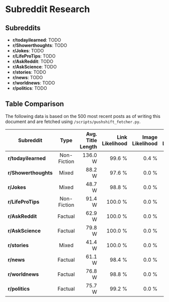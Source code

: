 # Subreddit Research

## Subreddits

- **r/todayilearned**: TODO
- **r/Showerthoughts**: TODO
- **r/Jokes**: TODO
- **r/LifeProTips**: TODO
- **r/AskReddit**: TODO
- **r/AskScience**: TODO
- **r/stories**: TODO
- **r/news**: TODO
- **r/worldnews**: TODO
- **r/politics**: TODO

## Table Comparison

The following data is based on the 500 most recent posts as of writing this document and are fetched using `/scripts/pushshift_fetcher.py`.

| Subreddit            |    Type     | Avg. Title Length | Link Likelihood | Image Likelihood | Selftext Likelihood | Avg. Selftext Length |
| -------------------- | :---------: | ----------------: | --------------: | ---------------: | ------------------: | -------------------: |
| **r/todayilearned**  | Non-Fiction |           136.0 W |          99.6 % |            0.4 % |               0.0 % |                0.0 W |
| **r/Showerthoughts** |    Mixed    |            88.2 W |          97.6 % |            0.0 % |              15.6 % |                5.3 W |
| **r/Jokes**          |    Mixed    |            48.7 W |          98.8 % |            0.0 % |              90.4 % |              144.7 W |
| **r/LifeProTips**    | Non-Fiction |            91.4 W |         100.0 % |            0.0 % |              74.9 % |              158.1 W |
| **r/AskReddit**      |   Factual   |            62.9 W |         100.0 % |            0.0 % |               0.0 % |                0.0 W |
| **r/AskScience**     |   Factual   |            79.8 W |         100.0 % |            0.0 % |              75.6 % |                6.8 W |
| **r/stories**        |    Mixed    |            41.4 W |         100.0 % |            0.0 % |              98.8 % |             2452.5 W |
| **r/news**           |   Factual   |            61.1 W |          98.4 % |            0.0 % |               0.0 % |                0.0 W |
| **r/worldnews**      |   Factual   |            76.8 W |          98.8 % |            0.0 % |               0.0 % |                0.0 W |
| **r/politics**       |   Factual   |            75.7 W |          99.2 % |            0.0 % |               0.4 % |                0.0 W |

